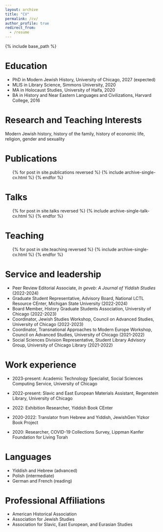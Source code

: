 ```yaml
---
layout: archive
title: "CV"
permalink: /cv/
author_profile: true
redirect_from:
  - /resume
---
```


{% include base_path %}

Education
======
* PhD in Modern Jewish History, University of Chicago, 2027 (expected)
* MLIS in Library Science, Simmons University, 2020
* MA in Holocaust Studies, University of Haifa, 2020
* BA in History and Near Eastern Languages and Civilizations, Harvard College, 2016

Research and Teaching Interests
======
Modern Jewish history, history of the family, history of economic life, religion, gender and sexuality

Publications
======
  <ul>{% for post in site.publications reversed %}
    {% include archive-single-cv.html %}
  {% endfor %}</ul>
  
Talks
======
  <ul>{% for post in site.talks reversed %}
    {% include archive-single-talk-cv.html  %}
  {% endfor %}</ul>
  
Teaching
======
  <ul>{% for post in site.teaching reversed %}
    {% include archive-single-cv.html %}
  {% endfor %}</ul>
  
Service and leadership
======
* Peer Review Editorial Associate, *In geveb: A Journal of Yiddish Studies* (2022-2024)
* Graduate Student Representative, Advisory Board, National LCTL Resource CEnter, Michigan State University (2022-2024)
* Board Member, History Graduate Students Association, University of Chicago (2022-2023)
* Coordinator, Jewish Studies Workshop, Council on Advanced Studies, University of Chicago (2022-2023)
* Coordinator, Transnational Approaches to Modern Europe Workshop, Council on Advanced Studies, University of Chicago (2021-2022)
* Social Sciences Division Representative, Student Library Advisory Group, University of Chicago Library (2021-2022)

Work experience
======
* 2023-present: Academic Technology Specialist, Social Sciences Computing Service, University of Chicago

* 2022-present: Slavic and East European Materials Assistant, Regenstein Library, University of Chicago

* 2022: Exhibition Researcher, Yiddish Book CEnter

* 2020-2022: Translator from Hebrew and Yiddish, JewishGen Yizkor Book Project

* 2020: Researcher, COVID-19 Collections Survey, Lippman Kanfer Foundation for Living Torah

Languages
======
* Yiddish and Hebrew (advanced)
* Polish (intermediate)
* German and French (reading)

Professional Affiliations
======
* American Historical Association
* Association for Jewish Studies
* Association for Slavic, East European, and Eurasian Studies